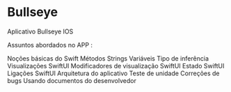 # Bullseye
Aplicativo Bullseye IOS

Assuntos abordados no APP :

Noções básicas do Swift
Métodos
Strings
Variáveis
Tipo de inferência
Visualizações SwiftUI
Modificadores de visualização SwiftUI
Estado SwiftUI
Ligações SwiftUI
Arquitetura do aplicativo
Teste de unidade
Correções de bugs
Usando documentos do desenvolvedor

